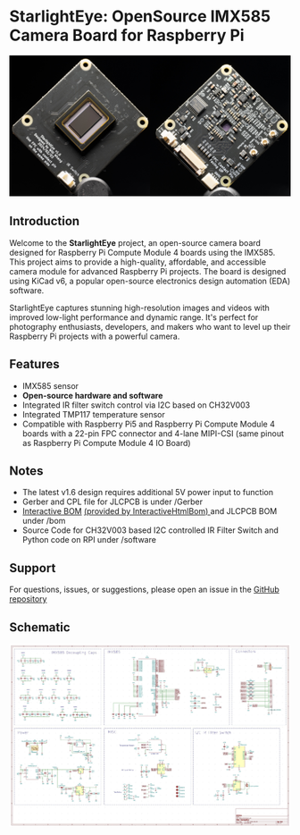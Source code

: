 # StarlightEye: OpenSource IMX585 Camera Board for Raspberry Pi
![](/img/PCBA.jpg)


## Introduction
Welcome to the **StarlightEye** project, an open-source camera board designed for Raspberry Pi Compute Module 4 boards using the IMX585. This project aims to provide a high-quality, affordable, and accessible camera module for advanced Raspberry Pi projects. The board is designed using KiCad v6, a popular open-source electronics design automation (EDA) software.

StarlightEye captures stunning high-resolution images and videos with improved low-light performance and dynamic range. It's perfect for photography enthusiasts, developers, and makers who want to level up their Raspberry Pi projects with a powerful camera.

## Features
* IMX585 sensor
* **Open-source hardware and software**
* Integrated IR filter switch control via I2C based on CH32V003
* Integrated TMP117 temperature sensor
* Compatible with Raspberry Pi5 and Raspberry Pi Compute Module 4 boards with a 22-pin FPC connector and 4-lane MIPI-CSI (same pinout as Raspberry Pi Compute Module 4 IO Board)

## Notes
* The latest v1.6 design requires additional 5V power input to function
* Gerber and CPL file for JLCPCB is under /Gerber
* [Interactive BOM](https://htmlpreview.github.io/?https://github.com/will127534/StarlightEye/blob/main/bom/ibom.html) [(provided by InteractiveHtmlBom)
](https://github.com/openscopeproject/InteractiveHtmlBom) and JLCPCB BOM under /bom
* Source Code for CH32V003 based I2C controlled IR Filter Switch and Python code on RPI under /software


## Support
For questions, issues, or suggestions, please open an issue in the [GitHub repository](https://github.com/will127534/StarlightEye/issues)

## Schematic
![](/img/sch.jpg)
